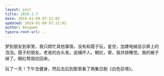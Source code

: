 ```yaml
---
layout: post
title: 2019.1.7
date: 2019-01-09 07:21:02
updated: 2019-01-09 07:21:02
author: Dongwen
typora-root-url: ..
---
```




梦到朋友到家里，我只顾忙其他事情，没有和霞子玩，星空，加建电梯显示屏上的泡泡。霞子的朋友。老爸的白头发。追捕坏人。朝红，霄，我并排睡觉。我的被子掉了。朝红帮我捡回来。

玩了一天！下午去健身，然后去后到那里看了两集日剧《白色巨塔》。